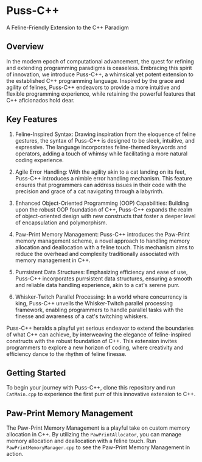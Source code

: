 # Puss-C++
A Feline-Friendly Extension to the C++ Paradigm


## Overview

In the modern epoch of computational advancement, the quest for refining and extending programming paradigms is ceaseless. Embracing this spirit of innovation, we introduce Puss-C++, a whimsical yet potent extension to the established C++ programming language. Inspired by the grace and agility of felines, Puss-C++ endeavors to provide a more intuitive and flexible programming experience, while retaining the powerful features that C++ aficionados hold dear.

## Key Features

1. Feline-Inspired Syntax:
   Drawing inspiration from the eloquence of feline gestures, the syntax of Puss-C++ is designed to be sleek, intuitive, and expressive. The language incorporates feline-themed keywords and operators, adding a touch of whimsy while facilitating a more natural coding experience.

2. Agile Error Handling:
   With the agility akin to a cat landing on its feet, Puss-C++ introduces a nimble error handling mechanism. This feature ensures that programmers can address issues in their code with the precision and grace of a cat navigating through a labyrinth.

3. Enhanced Object-Oriented Programming (OOP) Capabilities:
   Building upon the robust OOP foundation of C++, Puss-C++ expands the realm of object-oriented design with new constructs that foster a deeper level of encapsulation and polymorphism.

4. Paw-Print Memory Management:
   Puss-C++ introduces the Paw-Print memory management scheme, a novel approach to handling memory allocation and deallocation with a feline touch. This mechanism aims to reduce the overhead and complexity traditionally associated with memory management in C++.

5. Purrsistent Data Structures:
   Emphasizing efficiency and ease of use, Puss-C++ incorporates purrsistent data structures, ensuring a smooth and reliable data handling experience, akin to a cat's serene purr.

6. Whisker-Twitch Parallel Processing:
   In a world where concurrency is king, Puss-C++ unveils the Whisker-Twitch parallel processing framework, enabling programmers to handle parallel tasks with the finesse and awareness of a cat's twitching whiskers.

Puss-C++ heralds a playful yet serious endeavor to extend the boundaries of what C++ can achieve, by interweaving the elegance of feline-inspired constructs with the robust foundation of C++. This extension invites programmers to explore a new horizon of coding, where creativity and efficiency dance to the rhythm of feline finesse.

## Getting Started
To begin your journey with Puss-C++, clone this repository and run `CatMain.cpp` to experience the first purr of this innovative extension to C++.

## Paw-Print Memory Management
The Paw-Print Memory Management is a playful take on custom memory allocation in C++. By utilizing the `PawPrintAllocator`, you can manage memory allocation and deallocation with a feline touch. Run `PawPrintMemoryManager.cpp` to see the Paw-Print Memory Management in action.

